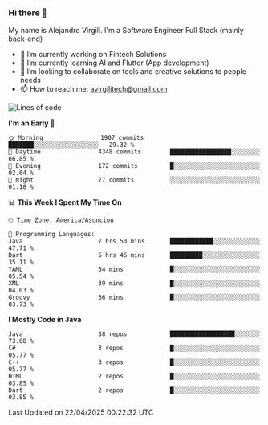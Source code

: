 ### Hi there 👋

My name is Alejandro Virgili. I'm a Software Engineer Full Stack (mainly back-end)


- 🔭 I’m currently working on Fintech Solutions
- 🌱 I’m currently learning AI and Flutter (App development)
- 👯 I’m looking to collaborate on tools and creative solutions to people needs
- 📫 How to reach me: avirgilitech@gmail.com
  
<!--START_SECTION:waka-->
![Lines of code](https://img.shields.io/badge/From%20Hello%20World%20I%27ve%20Written-737.2%20thousand%20lines%20of%20code-blue)

**I'm an Early 🐤** 

```text
🌞 Morning                1907 commits        ███████░░░░░░░░░░░░░░░░░░   29.32 % 
🌆 Daytime                4348 commits        █████████████████░░░░░░░░   66.85 % 
🌃 Evening                172 commits         █░░░░░░░░░░░░░░░░░░░░░░░░   02.64 % 
🌙 Night                  77 commits          ░░░░░░░░░░░░░░░░░░░░░░░░░   01.18 % 
```


📊 **This Week I Spent My Time On** 

```text
🕑︎ Time Zone: America/Asuncion

💬 Programming Languages: 
Java                     7 hrs 50 mins       ████████████░░░░░░░░░░░░░   47.71 % 
Dart                     5 hrs 46 mins       █████████░░░░░░░░░░░░░░░░   35.11 % 
YAML                     54 mins             █░░░░░░░░░░░░░░░░░░░░░░░░   05.54 % 
XML                      39 mins             █░░░░░░░░░░░░░░░░░░░░░░░░   04.03 % 
Groovy                   36 mins             █░░░░░░░░░░░░░░░░░░░░░░░░   03.73 % 
```

**I Mostly Code in Java** 

```text
Java                     38 repos            ██████████████████░░░░░░░   73.08 % 
C#                       3 repos             █░░░░░░░░░░░░░░░░░░░░░░░░   05.77 % 
C++                      3 repos             █░░░░░░░░░░░░░░░░░░░░░░░░   05.77 % 
HTML                     2 repos             █░░░░░░░░░░░░░░░░░░░░░░░░   03.85 % 
Dart                     2 repos             █░░░░░░░░░░░░░░░░░░░░░░░░   03.85 % 
```




 Last Updated on 22/04/2025 00:22:32 UTC
<!--END_SECTION:waka-->
